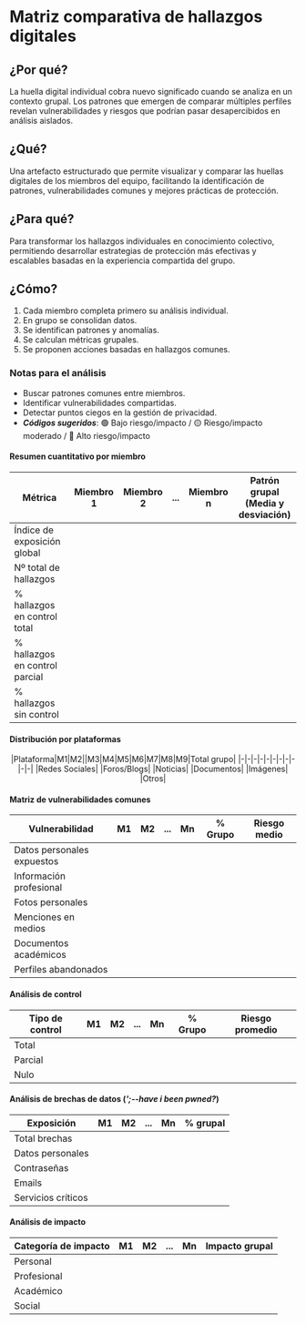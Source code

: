 # Matriz comparativa de hallazgos digitales

## ¿Por qué?

La huella digital individual cobra nuevo significado cuando se analiza en un contexto grupal. Los patrones que emergen de comparar múltiples perfiles revelan vulnerabilidades y riesgos que podrían pasar desapercibidos en análisis aislados.

## ¿Qué?

Una artefacto estructurado que permite visualizar y comparar las huellas digitales de los miembros del equipo, facilitando la identificación de patrones, vulnerabilidades comunes y mejores prácticas de protección.

## ¿Para qué?

Para transformar los hallazgos individuales en conocimiento colectivo, permitiendo desarrollar estrategias de protección más efectivas y escalables basadas en la experiencia compartida del grupo.

## ¿Cómo?

1. Cada miembro completa primero su análisis individual.
1. En grupo se consolidan datos.
1. Se identifican patrones y anomalías.
1. Se calculan métricas grupales.
1. Se proponen acciones basadas en hallazgos comunes.

### Notas para el análisis

- Buscar patrones comunes entre miembros.
- Identificar vulnerabilidades compartidas.
- Detectar puntos ciegos en la gestión de privacidad.
- ***Códigos sugeridos***: 🟢 Bajo riesgo/impacto / 🟡 Riesgo/impacto moderado / 🔴 Alto riesgo/impacto


#### Resumen cuantitativo por miembro

<div align=center>

|Métrica|Miembro 1|Miembro 2|...|Miembro n|Patrón grupal<br>(Media y desviación)|
|-|-|-|-|-|-|
|Índice de exposición global|
|Nº total de hallazgos|
|% hallazgos en control total|
|% hallazgos en control parcial|
|% hallazgos sin control|

</div>

#### Distribución por plataformas

<div align=center>

|Plataforma|M1|M2||M3|M4|M5|M6|M7|M8|M9|Total grupo|
|-|-|-|-|-|-|-|-|-|-|-|
|Redes Sociales|
|Foros/Blogs|
|Noticias|
|Documentos|
|Imágenes|
|Otros|

</div>

#### Matriz de vulnerabilidades comunes

<div align=center>

|Vulnerabilidad|M1|M2|...|Mn|% Grupo|Riesgo medio|
|-|-|-|-|-|-|-|
|Datos personales expuestos| | | | | | |
|Información profesional| | | | | | |
|Fotos personales| | | | | | |
|Menciones en medios| | | | | | |
|Documentos académicos| | | | | | |
|Perfiles abandonados| | | | | | |

</div>

#### Análisis de control

<div align=center>

|Tipo de control|M1|M2|...|Mn|% Grupo|Riesgo promedio|
|-|-|-|-|-|-|-|
|Total| | | | |
|Parcial| | | | |
|Nulo| | | | |

</div>

#### Análisis de brechas de datos (*';--have i been pwned?*)

<div align=center>

|Exposición|M1|M2|...|Mn|% grupal|
|-|-|-|-|-|-|
|Total brechas|
|Datos personales|
|Contraseñas|
|Emails|
|Servicios críticos|

</div>

#### Análisis de impacto

<div align=center>

|Categoría de impacto|M1|M2|...|Mn|Impacto grupal|
|-|-|-|-|-|-|
|Personal| | | | | |
|Profesional| | | | | |
|Académico| | | | | |
|Social| | | | | |

</div>
